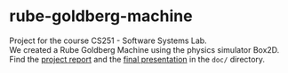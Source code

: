 # rube-goldberg-machine

Project for the course CS251 - Software Systems Lab.   
We created a Rube Goldberg Machine using the physics simulator Box2D.  
Find the [project report](https://github.com/AnandDhoot/rube-goldberg-machine/blob/master/doc/report.pdf) and the [final presentation](https://github.com/AnandDhoot/rube-goldberg-machine/blob/master/doc/presentation.pdf) in the `doc/` directory.  
